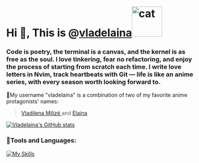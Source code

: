 # Hi 👋, This is @[vladelaina](https://vladelaina.com/)<img src="https://github.com/user-attachments/assets/09845430-69f0-407a-a0bf-253f381d851d" alt="cat" width="80"/>

### Code is poetry, the terminal is a canvas, and the kernel is as free as the soul. I love tinkering, fear no refactoring, and enjoy the process of starting from scratch each time. I write love letters in Nvim, track heartbeats with Git — life is like an anime series, with every season worth looking forward to.

🌟My username "vladelaina" is a combination of two of my favorite anime protagonists' names:
> [Vladilena Milizé ](https://en.wikipedia.org/wiki/86_(novel_series))  and [Elaina](https://en.wikipedia.org/wiki/Wandering_Witch:_The_Journey_of_Elaina)



[![Vladelaina's GitHub stats](https://github-readme-stats.vercel.app/api?username=vladelaina&show_icons=true&theme=tokyonight)](https://github.com/anuraghazra/github-readme-stats)



### 🍉Tools and Languages:
[![My Skills](https://skillicons.dev/icons?i=arch,neovim,c)](https://skillicons.dev)

